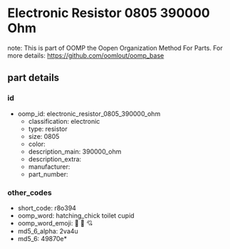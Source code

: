 # Electronic Resistor 0805 390000 Ohm  

note: This is part of OOMP the Oopen Organization Method For Parts. For more details: https://github.com/oomlout/oomp_base

##  part details





### id
* oomp_id: electronic_resistor_0805_390000_ohm
  * classification: electronic
  * type: resistor
  * size: 0805
  * color: 
  * description_main: 390000_ohm
  * description_extra: 
  * manufacturer: 
  * part_number: 

### other_codes
* short_code: r8o394
* oomp_word: hatching_chick toilet cupid
* oomp_word_emoji: :hatching_chick: :toilet: :cupid:
* md5_6_alpha: 2va4u
* md5_6: 49870e* 